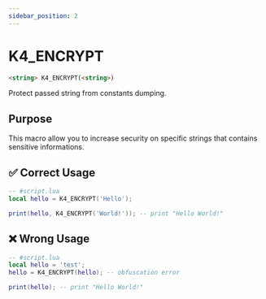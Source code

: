 ```yaml
---
sidebar_position: 2
---
```


# K4_ENCRYPT
```md
<string> K4_ENCRYPT(<string>)
```

Protect passed string from constants dumping. 

## Purpose

This macro allow you to increase security on specific strings that contains sensitive informations.

## ✅ Correct Usage

```lua
-- #script.lua
local hello = K4_ENCRYPT('Hello');

print(hello, K4_ENCRYPT('World!')); -- print "Hello World!"
```

## ❌ Wrong Usage

```lua
-- #script.lua
local hello = 'test';
hello = K4_ENCRYPT(hello); -- obfuscation error

print(hello); -- print "Hello World!"
```